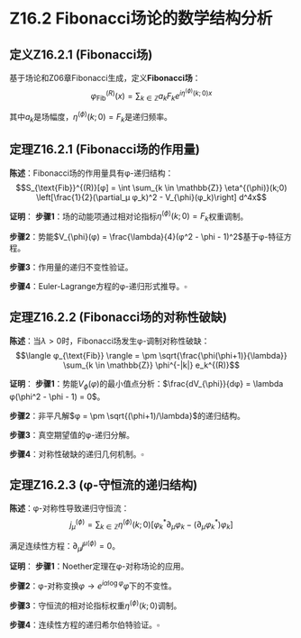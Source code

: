 # Z16.2 Fibonacci场论的数学结构分析

## 定义Z16.2.1 (Fibonacci场)

基于场论和Z06章Fibonacci生成，定义**Fibonacci场**：
$$φ_{\text{Fib}}^{(R)}(x) = \sum_{k \in \mathbb{Z}} a_k F_k e^{i \eta^{(\phi)}(k;0) x}$$

其中$a_k$是场幅度，$\eta^{(\phi)}(k;0) = F_k$是递归频率。

## 定理Z16.2.1 (Fibonacci场的作用量)

**陈述**：Fibonacci场的作用量具有φ-递归结构：
$$S_{\text{Fib}}^{(R)}[φ] = \int \sum_{k \in \mathbb{Z}} \eta^{(\phi)}(k;0) \left[\frac{1}{2}(\partial_μ φ_k)^2 - V_{\phi}(φ_k)\right] d^4x$$

**证明**：
**步骤1**：场的动能项通过相对论指标$\eta^{(\phi)}(k;0) = F_k$权重调制。

**步骤2**：势能$V_{\phi}(φ) = \frac{\lambda}{4}(φ^2 - \phi - 1)^2$基于φ-特征方程。

**步骤3**：作用量的递归不变性验证。

**步骤4**：Euler-Lagrange方程的φ-递归形式推导。$\square$

## 定理Z16.2.2 (Fibonacci场的对称性破缺)

**陈述**：当$\lambda > 0$时，Fibonacci场发生φ-调制对称性破缺：
$$\langle φ_{\text{Fib}} \rangle = \pm \sqrt{\frac{\phi(\phi+1)}{\lambda}} \sum_{k \in \mathbb{Z}} \phi^{-|k|} e_k^{(R)}$$

**证明**：
**步骤1**：势能$V_{\phi}(φ)$的最小值点分析：$\frac{dV_{\phi}}{dφ} = \lambda φ(\phi^2 - \phi - 1) = 0$。

**步骤2**：非平凡解$φ = \pm \sqrt{(\phi+1)/\lambda}$的递归结构。

**步骤3**：真空期望值的φ-递归分解。

**步骤4**：对称性破缺的递归几何机制。$\square$

## 定理Z16.2.3 (φ-守恒流的递归结构)

**陈述**：φ-对称性导致递归守恒流：
$$j_μ^{(\phi)} = \sum_{k \in \mathbb{Z}} \eta^{(\phi)}(k;0) \left[φ_k^* \partial_μ φ_k - (\partial_μ φ_k^*) φ_k\right]$$

满足连续性方程：$\partial_μ j^{μ(\phi)} = 0$。

**证明**：
**步骤1**：Noether定理在φ-对称场论的应用。

**步骤2**：φ-对称变换$φ \to e^{iα \log φ} φ$下的不变性。

**步骤3**：守恒流的相对论指标权重$\eta^{(\phi)}(k;0)$调制。

**步骤4**：连续性方程的递归希尔伯特验证。$\square$